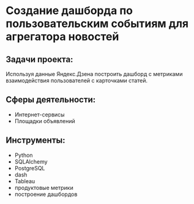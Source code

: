 # Создание дашборда по пользовательским событиям для агрегатора новостей
## Задачи проекта:
Используя данные Яндекс.Дзена построить дашборд с метриками взаимодействия пользователей с карточками статей.
## Сферы деятельности:
* Интернет-сервисы
* Площадки объявлений
## Инструменты:
* Python
* SQLAlchemy
* PostgreSQL
* dash
* Tableau
* продуктовые метрики
* построение дашбордов
